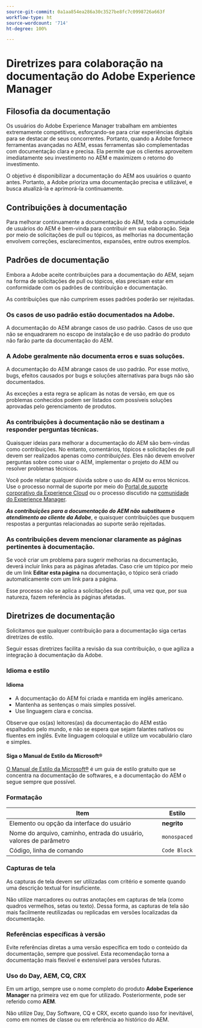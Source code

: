 ```yaml
---
source-git-commit: 0a1aa854ea286a30c3527be8fc7c0998726a663f
workflow-type: ht
source-wordcount: '714'
ht-degree: 100%

---
```

# Diretrizes para colaboração na documentação do Adobe Experience Manager

## Filosofia da documentação

Os usuários do Adobe Experience Manager trabalham em ambientes extremamente competitivos, esforçando-se para criar experiências digitais para se destacar de seus concorrentes. Portanto, quando a Adobe fornece ferramentas avançadas no AEM, essas ferramentas são complementadas com documentação clara e precisa. Ela permite que os clientes aproveitem imediatamente seu investimento no AEM e maximizem o retorno do investimento.

O objetivo é disponibilizar a documentação do AEM aos usuários o quanto antes. Portanto, a Adobe prioriza uma documentação precisa e utilizável, e busca atualizá-la e aprimorá-la continuamente.

## Contribuições à documentação

Para melhorar continuamente a documentação do AEM, toda a comunidade de usuários do AEM é bem-vinda para contribuir em sua elaboração. Seja por meio de solicitações de pull ou tópicos, as melhorias na documentação envolvem correções, esclarecimentos, expansões, entre outros exemplos.

## Padrões de documentação

Embora a Adobe aceite contribuições para a documentação do AEM, sejam na forma de solicitações de pull ou tópicos, elas precisam estar em conformidade com os padrões de contribuição e documentação.

As contribuições que não cumprirem esses padrões poderão ser rejeitadas.

### Os casos de uso padrão estão documentados na Adobe.

A documentação do AEM abrange casos de uso padrão. Casos de uso que não se enquadrarem no escopo de instalação e de uso padrão do produto não farão parte da documentação do AEM.

### A Adobe geralmente não documenta erros e suas soluções.

A documentação do AEM abrange casos de uso padrão. Por esse motivo, bugs, efeitos causados por bugs e soluções alternativas para bugs não são documentados.

As exceções a esta regra se aplicam às notas de versão, em que os problemas conhecidos podem ser listados com possíveis soluções aprovadas pelo gerenciamento de produtos.

### As contribuições à documentação não se destinam a responder perguntas técnicas.

Quaisquer ideias para melhorar a documentação do AEM são bem-vindas como contribuições. No entanto, comentários, tópicos e solicitações de pull devem ser realizados apenas como *contribuições*. Eles não devem envolver perguntas sobre como usar o AEM, implementar o projeto do AEM ou resolver problemas técnicos.

Você pode relatar qualquer dúvida sobre o uso do AEM ou erros técnicos. Use o processo normal de suporte por meio do [Portal de suporte corporativo da Experience Cloud](https://experienceleague.adobe.com/pt-br?support-solution=General#support) ou o processo discutido na [comunidade do Experience Manager](https://experienceleaguecommunities.adobe.com/t5/adobe-experience-manager/ct-p/adobe-experience-manager-community?profile.language=pt).

***As contribuições para a documentação do AEM não substituem o atendimento ao cliente da Adobe***, e quaisquer contribuições que busquem respostas a perguntas relacionadas ao suporte serão rejeitadas.

### As contribuições devem mencionar claramente as páginas pertinentes à documentação.

Se você criar um problema para sugerir melhorias na documentação, deverá incluir links para as páginas afetadas. Caso crie um tópico por meio de um link **Editar esta página** na documentação, o tópico será criado automaticamente com um link para a página.

Esse processo não se aplica a solicitações de pull, uma vez que, por sua natureza, fazem referência às páginas afetadas.

## Diretrizes de documentação

Solicitamos que qualquer contribuição para a documentação siga certas diretrizes de estilo.

Seguir essas diretrizes facilita a revisão da sua contribuição, o que agiliza a integração à documentação da Adobe.

### Idioma e estilo

#### Idioma

* A documentação do AEM foi criada e mantida em inglês americano.
* Mantenha as sentenças o mais simples possível.
* Use linguagem clara e concisa.

Observe que os(as) leitores(as) da documentação do AEM estão espalhados pelo mundo, e não se espera que sejam falantes nativos ou fluentes em inglês. Evite linguagem coloquial e utilize um vocabulário claro e simples.

#### Siga o Manual de Estilo da Microsoft®

[O Manual de Estilo da Microsoft®](https://learn.microsoft.com/pt-br/style-guide/welcome/) é um guia de estilo gratuito que se concentra na documentação de softwares, e a documentação do AEM o segue sempre que possível.

### Formatação

| Item | Estilo |
|---|---|
| Elemento ou opção da interface do usuário | **negrito** |
| Nome do arquivo, caminho, entrada do usuário, valores de parâmetro | `monospaced` |
| Código, linha de comando | ```Code Block``` |

### Capturas de tela

As capturas de tela devem ser utilizadas com critério e somente quando uma descrição textual for insuficiente.

Não utilize marcadores ou outras anotações em capturas de tela (como quadros vermelhos, setas ou texto). Dessa forma, as capturas de tela são mais facilmente reutilizadas ou replicadas em versões localizadas da documentação.

### Referências específicas à versão

Evite referências diretas a uma versão específica em todo o conteúdo da documentação, sempre que possível. Esta recomendação torna a documentação mais flexível e extensível para versões futuras.

### Uso do Day, AEM, CQ, CRX

Em um artigo, sempre use o nome completo do produto **Adobe Experience Manager** na primeira vez em que for utilizado. Posteriormente, pode ser referido como **AEM**.

Não utilize Day, Day Software, CQ e CRX, exceto quando isso for inevitável, como em nomes de classe ou em referência ao histórico do AEM.


